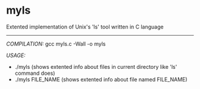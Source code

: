 # myls
Extented implementation of Unix's 'ls' tool written in C language

-------------------------

*COMPILATION:*
gcc myls.c -Wall -o myls

*USAGE:*
* ./myls (shows extented info about files in current directory like 'ls' command does)
* ./myls FILE_NAME (shows extented info about file named FILE_NAME)

